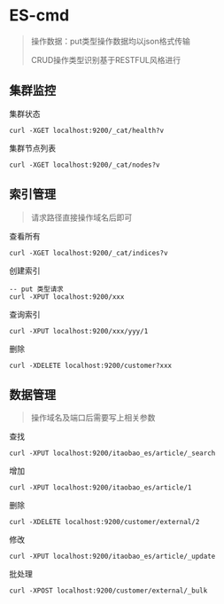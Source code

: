 # ES-cmd

> 操作数据：put类型操作数据均以json格式传输
>
> CRUD操作类型识别基于RESTFUL风格进行

## 集群监控

集群状态

```shell
curl -XGET localhost:9200/_cat/health?v
```

集群节点列表

```shell
curl -XGET localhost:9200/_cat/nodes?v
```

## 索引管理

> 请求路径直接操作域名后即可

查看所有

```shell
curl -XGET localhost:9200/_cat/indices?v
```

创建索引

```shell
-- put 类型请求
curl -XPUT localhost:9200/xxx
```

查询索引

```shell
curl -XPUT localhost:9200/xxx/yyy/1
```

删除

```shell
curl -XDELETE localhost:9200/customer?xxx
```

## 数据管理

> 操作域名及端口后需要写上相关参数

查找

```shell
curl -XPUT localhost:9200/itaobao_es/article/_search
```

增加

```shell
curl -XPUT localhost:9200/itaobao_es/article/1
```

删除

```shell
curl -XDELETE localhost:9200/customer/external/2
```

修改

```shell
curl -XPUT localhost:9200/itaobao_es/article/_update
```

批处理

```shell
curl -XPOST localhost:9200/customer/external/_bulk
```

